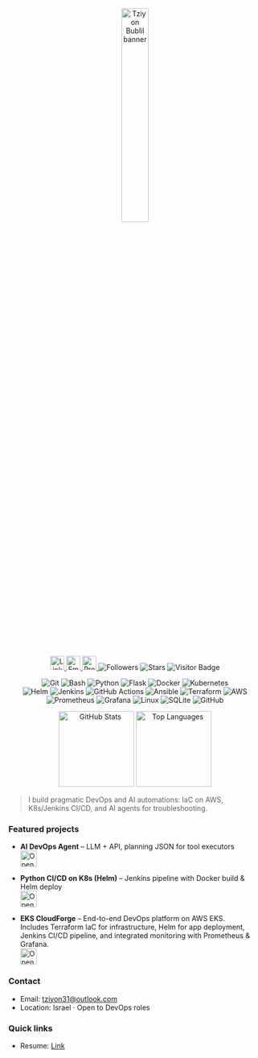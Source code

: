 <!-- Header / Hero -->
<p align="center" style="margin-top:0; margin-bottom:0; padding:0;">
  <img 
    src="https://github.com/user-attachments/assets/320fd193-8d1b-4242-a6ce-1a43c5df9a96" 
    alt="Tziyon Bublil banner" 
    width="33%" 
    style="margin:0; padding:0; display:block;" />
</p>

<div align="center" style="margin-top:0; padding-top:0;">
  <!-- Social -->
  <a href="https://www.linkedin.com/in/tziyon-bublil-190a8a373/">
    <img height="28" alt="LinkedIn" src="https://img.shields.io/badge/LinkedIn-0A66C2?logo=linkedin&logoColor=white">
  </a>
  <a href="mailto:tziyon31@hotmail.com">
    <img height="28" alt="Email" src="https://img.shields.io/badge/Email-Contact-black?logo=gmail&logoColor=white&labelColor=000&color=000">
  </a>
  <a href="https://github.com/tziyon31?tab=repositories">
    <img height="28" alt="Projects" src="https://img.shields.io/badge/Projects-181717?logo=github&logoColor=white">
  </a>
  <!-- Social metrics -->
  <img src="https://img.shields.io/github/followers/tziyon31?style=social" alt="Followers"/>
  <img src="https://img.shields.io/github/stars/tziyon31?style=social" alt="Stars"/>
  <img src="https://visitor-badge.laobi.icu/badge?page_id=tziyon31" alt="Visitor Badge"/>
</div>

<!-- Skills badges -->
<div align="center" style="margin-top:5px; margin-bottom:5px;">
  
  ![Git](https://img.shields.io/badge/Git-1?logo=git&logoColor=white&labelColor=000&color=000)
  ![Bash](https://img.shields.io/badge/Bash-1?logo=gnubash&logoColor=white&labelColor=000&color=000)
  ![Python](https://img.shields.io/badge/Python-1?logo=python&logoColor=white&labelColor=000&color=000)
  ![Flask](https://img.shields.io/badge/Flask-1?logo=flask&logoColor=white&labelColor=000&color=000)
  ![Docker](https://img.shields.io/badge/Docker-1?logo=docker&logoColor=white&labelColor=000&color=000)
  ![Kubernetes](https://img.shields.io/badge/Kubernetes-1?logo=kubernetes&logoColor=white&labelColor=000&color=000)
  <br/>
  ![Helm](https://img.shields.io/badge/Helm-1?logo=helm&logoColor=white&labelColor=000&color=000)
  ![Jenkins](https://img.shields.io/badge/Jenkins-1?logo=jenkins&logoColor=white&labelColor=000&color=000)
  ![GitHub Actions](https://img.shields.io/badge/GitHub%20Actions-1?logo=githubactions&logoColor=white&labelColor=000&color=000)
  ![Ansible](https://img.shields.io/badge/Ansible-1?logo=ansible&logoColor=white&labelColor=000&color=000)
  ![Terraform](https://img.shields.io/badge/Terraform-1?logo=terraform&logoColor=white&labelColor=000&color=000)
  ![AWS](https://img.shields.io/badge/AWS-1?logo=amazonaws&logoColor=white&labelColor=000&color=000)
  <br/>
  ![Prometheus](https://img.shields.io/badge/Prometheus-1?logo=prometheus&logoColor=white&labelColor=000&color=000)
  ![Grafana](https://img.shields.io/badge/Grafana-1?logo=grafana&logoColor=white&labelColor=000&color=000)
  ![Linux](https://img.shields.io/badge/Linux-1?logo=linux&logoColor=white&labelColor=000&color=000)
  ![SQLite](https://img.shields.io/badge/SQLite-1?logo=sqlite&logoColor=white&labelColor=000&color=000)
  ![GitHub](https://img.shields.io/badge/GitHub-1?logo=github&logoColor=white&labelColor=000&color=000)
</div>

<!-- Stats -->
<div align="center" style="margin-top:5px; margin-bottom:5px;">
  <img height="150"
       src="https://github-readme-stats-cqbmhhq0a-tziyon31s-projects.vercel.app/api?username=tziyon31&show_icons=true&count_private=true&hide_border=true&theme=tokyonight&cache_seconds=14400&v=2"
       alt="GitHub Stats"/>
  <img height="150"
       src="https://github-readme-stats-cqbmhhq0a-tziyon31s-projects.vercel.app/api/top-langs/?username=tziyon31&layout=compact&hide_border=true&langs_count=8&theme=tokyonight&cache_seconds=14400&v=2"
       alt="Top Languages"/>
</div>

<!-- Pitch -->
> I build pragmatic DevOps and AI automations: IaC on AWS, K8s/Jenkins CI/CD, and AI agents for troubleshooting.

### Featured projects
- **AI DevOps Agent** – LLM + API, planning JSON for tool executors  
  [<img src="https://gstatic.com/cloudssh/images/open-btn.svg" alt="Open in Cloud Shell" height="32">](https://console.cloud.google.com/cloudshell/editor?cloudshell_git_repo=https://github.com/tziyon31/ai_devops_agent_project&cloudshell_git_branch=main&cloudshell_working_dir=modules/ReAct_Agent_with_Planning_and_Tools/version2)

- **Python CI/CD on K8s (Helm)** – Jenkins pipeline with Docker build & Helm deploy  
  [<img src="https://gstatic.com/cloudssh/images/open-btn.svg" alt="Open in Cloud Shell" height="32">](https://console.cloud.google.com/cloudshell/editor?cloudshell_git_repo=https://github.com/tziyon31/python-cicd-pipeline-k8s-helm&cloudshell_git_branch=main&cloudshell_working_dir=.)

- **EKS CloudForge** – End-to-end DevOps platform on AWS EKS.  
  Includes Terraform IaC for infrastructure, Helm for app deployment, Jenkins CI/CD pipeline, and integrated monitoring with Prometheus & Grafana.  
  [<img src="https://gstatic.com/cloudssh/images/open-btn.svg" alt="Open in Cloud Shell" height="32">](https://console.cloud.google.com/cloudshell/editor?cloudshell_git_repo=https://github.com/tziyon31/EKS_CloudForge&cloudshell_git_branch=main&cloudshell_working_dir=.)

### Contact
- Email: tziyon31@outlook.com  
- Location: Israel · Open to DevOps roles

### Quick links
- Resume: [Link](https://drive.google.com/file/d/1Arm2Ff0oudR3aJei-zhMIje9YoHAxj-w/view?usp=sharing)
